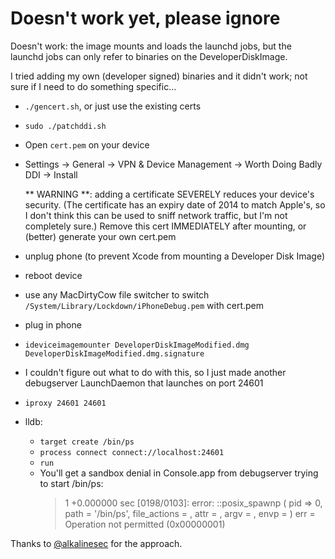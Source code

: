 # Doesn't work yet, please ignore

Doesn't work: the image mounts and loads the launchd jobs, but the launchd jobs can only refer to binaries on the DeveloperDiskImage.

I tried adding my own (developer signed) binaries and it didn't work; not sure if I need to do something specific...

- `./gencert.sh`, or just use the existing certs
- `sudo ./patchddi.sh`
- Open `cert.pem` on your device
- Settings -> General -> VPN & Device Management -> Worth Doing Badly DDI -> Install

  ** WARNING **: adding a certificate SEVERELY reduces your device's security. (The certificate has an expiry date of 2014 to match Apple's, so I don't think this can be used to sniff network traffic, but I'm not completely sure.) Remove this cert IMMEDIATELY after mounting, or (better) generate your own cert.pem

- unplug phone (to prevent Xcode from mounting a Developer Disk Image)
- reboot device
- use any MacDirtyCow file switcher to switch `/System/Library/Lockdown/iPhoneDebug.pem` with cert.pem
- plug in phone
- `ideviceimagemounter DeveloperDiskImageModified.dmg DeveloperDiskImageModified.dmg.signature`
- I couldn't figure out what to do with this, so I just made another debugserver LaunchDaemon that launches on port 24601
- `iproxy 24601 24601`
- lldb:
  - `target create /bin/ps`
  - `process connect connect://localhost:24601`
  - `run`
  - You'll get a sandbox denial in Console.app from debugserver trying to start /bin/ps:
    > 1 +0.000000 sec [0198/0103]: error: ::posix_spawnp ( pid => 0, path = '/bin/ps', file_actions = , attr = , argv = , envp =  ) err = Operation not permitted (0x00000001)

Thanks to [@alkalinesec](https://twitter.com/alkalinesec/status/1624768369449631746) for the approach.
